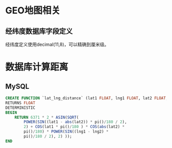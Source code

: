 # GEO地图相关

## 经纬度数据库字段定义
经纬度定义使用decimal(11,8)，可以精确到厘米级。

# 数据库计算距离
## MySQL
```sql
CREATE FUNCTION `lat_lng_distance` (lat1 FLOAT, lng1 FLOAT, lat2 FLOAT, lng2 FLOAT)
RETURNS FLOAT
DETERMINISTIC
BEGIN
    RETURN 6371 * 2 * ASIN(SQRT(
        POWER(SIN((lat1 - abs(lat2)) * pi()/180 / 2),
        2) + COS(lat1 * pi()/180 ) * COS(abs(lat2) *
        pi()/180) * POWER(SIN((lng1 - lng2) *
        pi()/180 / 2), 2) ));
END
```